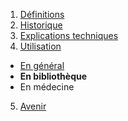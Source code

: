 
1. [Définitions](Definition.md)
2. [Historique](Histoire.md)
3. [Explications techniques](Fonctionnement.md)
4. [Utilisation](utilisation.md)
  + [En général](engeneral.md)
  + **En bibliothèque**
  + En médecine
 5. [Avenir](Avenir.md)
